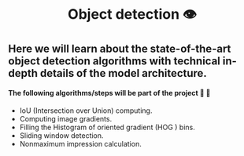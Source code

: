 <h1 align="center">Object detection 👁️ </h1>
<h2 align = "left" >Here we will learn about the state-of-the-art object detection algorithms with technical in-depth details of the model architecture. </h2>

#### The following algorithms/steps will be part of the project 🚀 🚀

- IoU (Intersection over Union) computing. 
- Computing image gradients.
- Filling the Histogram of oriented gradient (HOG ) bins.
- Sliding window detection.
- Nonmaximum impression calculation.

